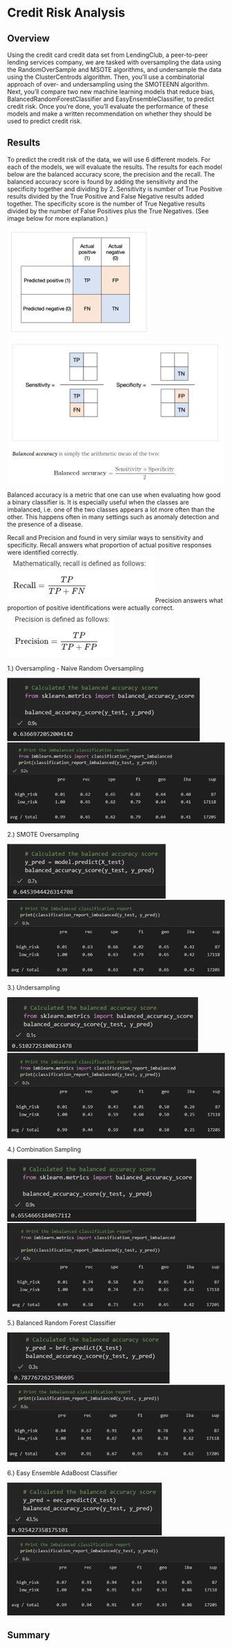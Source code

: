 # Credit Risk Analysis

## Overview

Using the credit card credit data set from LendingClub, a peer-to-peer lending services company, we are tasked with oversampling the data using the RandomOverSample and MSOTE algorithms, and undersample the data using the ClusterCentrods algorithm. Then, you’ll use a combinatorial approach of over- and undersampling using the SMOTEENN algorithm. Next, you’ll compare two new machine learning models that reduce bias, BalancedRandomForestClassifier and EasyEnsembleClassifier, to predict credit risk. Once you’re done, you’ll evaluate the performance of these models and make a written recommendation on whether they should be used to predict credit risk.

## Results

To predict the credit risk of the data, we will use 6 different models. For each of the models, we will evaluate the results. The results for each model below are the balanced accuracy score, the precision and the recall. The balanced accuracy score is found by adding the sensitivity and the specificity together and dividing by 2. Sensitivity is number of True Positive results divided by the True Positive and False Negative results added together. The specificity score is the number of True Negative results divided by the number of False Positives plus the True Negatives. (See image below for more explanation.) 

![image](images/confusion_matrix.png)

![image](images/balanced_accuracy.png)

Balanced accuracy is a metric that one can use when evaluating how good a binary classifier is. It is especially useful when the classes are imbalanced, i.e. one of the two classes appears a lot more often than the other. This happens often in many settings such as anomaly detection and the presence of a disease.

Recall and Precision and found in very similar ways to sensitivity and specificity. 
Recall answers what proportion of actual positive responses were identified correctly. 
![image](images/recall.png)
Precision answers what proportion of positive identifications were actually correct. 
![image](images/precision.png)



1.) Oversampling - Naive Random Oversampling

![alt text](images/naive_random_oversampling_balanced_accuracy.png)
![alt text](images/naive_random_oversampling_imbalanced_report.png)

2.) SMOTE Oversampling

![alt text](images/smote_balanced_accuracy.png)
![alt text](images/smote_imbalanced_report.png)

3.) Undersampling

![alt text](images/undersampling_balanced_accuracy.png)
![alt text](images/undersampling_imbalanced_report.png)

4.) Combination Sampling

![alt text](images/combination_balanced_accuracy.png)
![alt text](images/combination_imbalanced_report.png)

5.) Balanced Random Forest Classifier

![alt text](images/brfc_balanced_accuracy.png)
![alt text](images/brdc_imbalanced_report.png)

6.) Easy Ensemble AdaBoost Classifier

![alt text](images/eec_balanced_accuracy.png)
![alt text](images/eec_imbalanced_report.png)

## Summary

